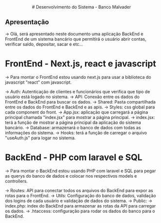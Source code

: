 <p align="center"># Desenvolvimento do Sistema - Banco Malvader</p> 

## Apresentação

-> Olá, será apresentado neste documento uma aplicação BackEnd e FrontEnd de um sistema bancário que permitírá o usuário abrir contas, verificar saldo, depositar, sacar e etc...

# FrontEnd - Next.js, react e javascript

-> Para montar o FrontEnd estou usando next.js para usar a biblioteca do javascript "react" com javascript.

-> Auth: Autenticação de clientes e funcionários que verifica que tipo de usuário está logado no sistema.
-> API: Conexão entre os dados do FrontEnd e BackEnd para buscar os dados.
-> Shared: Pasta compartilhada entre os dados do FrontEnd e BackEnd e as apis.
-> Styles: css global para cada component do front.
-> App.jsx: aplicação que carregará a página principal chamada "index.jsx" para mostrar a página principal.
-> index.jsx: terá a função de mostrar a página principal da aplicação do sistema bancário.
-> Database: armazenará o banco de dados com todas as informações do sistema.
-> Hooks: terá a função de carregar o arquivo "useAuth.js" para logar no sistema.


# BackEnd - PHP com laravel e SQL

-> Para montar o BackEnd estou usando PHP com laravel e SQL para pegar as querys do banco de dados e colocar nos respectivos models e controllers.

-> Routes: API para conectar todos os arquivos do BackEnd para expor as rotas para o FrontEnd.
-> Utils: Configuração do banco de dados, validação dos logins de cada usuário e validação de dados do sistema.
-> Public: 
    -> index.php: index do BackEnd para armazenar as rotas da API para carregar os dados.
    -> .htaccess: configuração para rodar os dados do banco para o BackEnd.
